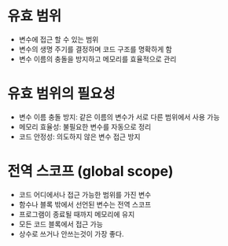 # 유효 범위

- 변수에 접근 할 수 있는 범위
- 변수의 생명 주기를 결정하며 코드 구조를 명확하게 함
- 변수 이름의 충돌을 방지하고 메모리를 효율적으로 관리

# 유효 범위의 필요성

- 변수 이름 충돌 방지: 같은 이름의 변수가 서로 다른 범위에서 사용 가능
- 메모리 효율성: 불필요한 변수를 자동으로 정리
- 코드 안정성: 의도하지 않은 변수 접근 방지

# 전역 스코프 (global scope)

- 코드 어디에서나 접근 가능한 범위를 가진 변수
- 함수나 블록 밖에서 선언된 변수는 전역 스코프
- 프로그램이 종료될 때까지 메모리에 유지
- 모든 코드 블록에서 접근 가능
- 상수로 쓰거나 안쓰는것이 가장 좋다.

